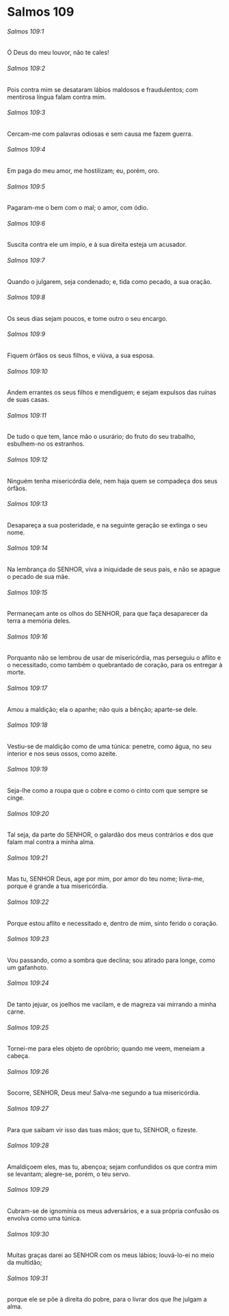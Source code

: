 # Salmos 109

###### Salmos 109:1

Ó Deus do meu louvor, não te cales!

###### Salmos 109:2

Pois contra mim se desataram lábios maldosos e fraudulentos; com mentirosa língua falam contra mim.

###### Salmos 109:3

Cercam-me com palavras odiosas e sem causa me fazem guerra.

###### Salmos 109:4

Em paga do meu amor, me hostilizam; eu, porém, oro.

###### Salmos 109:5

Pagaram-me o bem com o mal; o amor, com ódio.

###### Salmos 109:6

Suscita contra ele um ímpio, e à sua direita esteja um acusador.

###### Salmos 109:7

Quando o julgarem, seja condenado; e, tida como pecado, a sua oração.

###### Salmos 109:8

Os seus dias sejam poucos, e tome outro o seu encargo.

###### Salmos 109:9

Fiquem órfãos os seus filhos, e viúva, a sua esposa.

###### Salmos 109:10

Andem errantes os seus filhos e mendiguem; e sejam expulsos das ruínas de suas casas.

###### Salmos 109:11

De tudo o que tem, lance mão o usurário; do fruto do seu trabalho, esbulhem-no os estranhos.

###### Salmos 109:12

Ninguém tenha misericórdia dele, nem haja quem se compadeça dos seus órfãos.

###### Salmos 109:13

Desapareça a sua posteridade, e na seguinte geração se extinga o seu nome.

###### Salmos 109:14

Na lembrança do SENHOR, viva a iniquidade de seus pais, e não se apague o pecado de sua mãe.

###### Salmos 109:15

Permaneçam ante os olhos do SENHOR, para que faça desaparecer da terra a memória deles.

###### Salmos 109:16

Porquanto não se lembrou de usar de misericórdia, mas perseguiu o aflito e o necessitado, como também o quebrantado de coração, para os entregar à morte.

###### Salmos 109:17

Amou a maldição; ela o apanhe; não quis a bênção; aparte-se dele.

###### Salmos 109:18

Vestiu-se de maldição como de uma túnica: penetre, como água, no seu interior e nos seus ossos, como azeite.

###### Salmos 109:19

Seja-lhe como a roupa que o cobre e como o cinto com que sempre se cinge.

###### Salmos 109:20

Tal seja, da parte do SENHOR, o galardão dos meus contrários e dos que falam mal contra a minha alma.

###### Salmos 109:21

Mas tu, SENHOR Deus, age por mim, por amor do teu nome; livra-me, porque é grande a tua misericórdia.

###### Salmos 109:22

Porque estou aflito e necessitado e, dentro de mim, sinto ferido o coração.

###### Salmos 109:23

Vou passando, como a sombra que declina; sou atirado para longe, como um gafanhoto.

###### Salmos 109:24

De tanto jejuar, os joelhos me vacilam, e de magreza vai mirrando a minha carne.

###### Salmos 109:25

Tornei-me para eles objeto de opróbrio; quando me veem, meneiam a cabeça.

###### Salmos 109:26

Socorre, SENHOR, Deus meu! Salva-me segundo a tua misericórdia.

###### Salmos 109:27

Para que saibam vir isso das tuas mãos; que tu, SENHOR, o fizeste.

###### Salmos 109:28

Amaldiçoem eles, mas tu, abençoa; sejam confundidos os que contra mim se levantam; alegre-se, porém, o teu servo.

###### Salmos 109:29

Cubram-se de ignomínia os meus adversários, e a sua própria confusão os envolva como uma túnica.

###### Salmos 109:30

Muitas graças darei ao SENHOR com os meus lábios; louvá-lo-ei no meio da multidão;

###### Salmos 109:31

porque ele se põe à direita do pobre, para o livrar dos que lhe julgam a alma.

